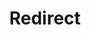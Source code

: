 ﻿---
layout: src/layouts/Redirect.astro
title: Redirect
redirect: /docs/deployments/aws/s3
pubDate:  2023-01-01
navSearch: false
navSitemap: false
navMenu: false
---
